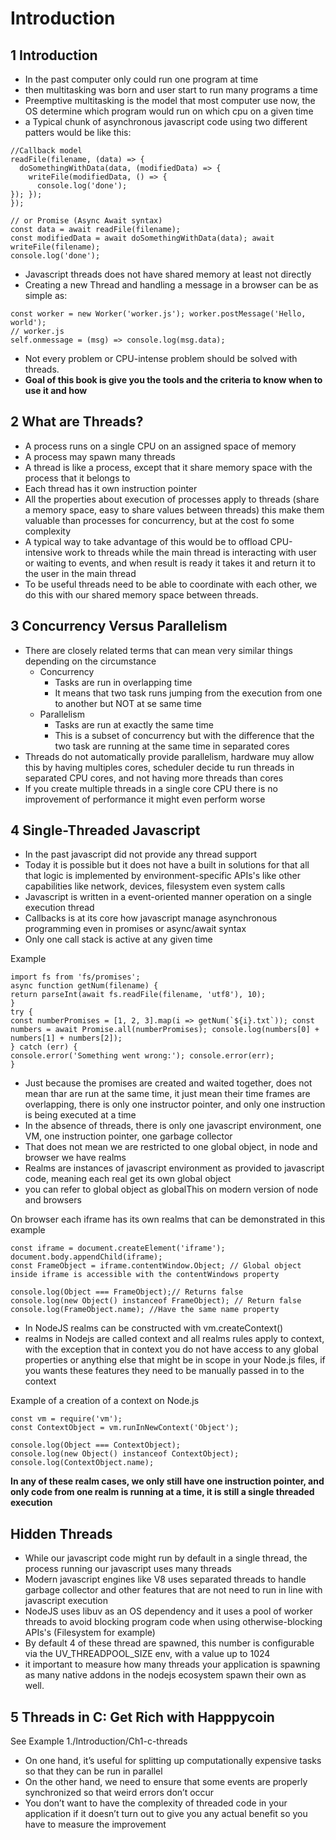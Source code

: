 # Introduction

## 1 Introduction

- In the past computer only could run one program at time
- then multitasking was born and user start to run many programs a time
- Preemptive multitasking is the model that most computer use now, the OS determine which program would run on which cpu on a given time
- a Typical chunk of asynchronous javascript code using two different patters would be like this:

```
//Callback model
readFile(filename, (data) => {
  doSomethingWithData(data, (modifiedData) => {
    writeFile(modifiedData, () => {
      console.log('done');
}); });
});

// or Promise (Async Await syntax)
const data = await readFile(filename);
const modifiedData = await doSomethingWithData(data); await writeFile(filename);
console.log('done');
```

- Javascript threads does not have shared memory at least not directly
- Creating a new Thread and handling a message in a browser can be as simple as:

```
const worker = new Worker('worker.js'); worker.postMessage('Hello, world');
// worker.js
self.onmessage = (msg) => console.log(msg.data);
```

- Not every problem or CPU-intense problem should be solved with threads.
- **Goal of this book is give you the tools and the criteria to know when to use it and how**

## 2 What are Threads?

- A process runs on a single CPU on an assigned space of memory
- A process may spawn many threads
- A thread is like a process, except that it share memory space with the process that it belongs to
- Each thread has it own instruction pointer
- All the properties about execution of processes apply to threads (share a memory space, easy to share values between threads) this make them valuable than processes for concurrency, but at the cost fo some complexity
- A typical way to take advantage of this would be to offload CPU-intensive work to threads while the main thread is interacting with user or waiting to events, and when result is ready it takes it and return it to the user in the main thread
- To be useful threads need to be able to coordinate with each other, we do this with our shared memory space between threads.

## 3 Concurrency Versus Parallelism

- There are closely related terms that can mean very similar things depending on the circumstance
  - Concurrency
    - Tasks are run in overlapping time
    - It means that two task runs jumping from the execution from one to another but NOT at se same time
  - Parallelism
    - Tasks are run at exactly the same time
    - This is a subset of concurrency but with the difference that the two task are running at the same time in separated cores
- Threads do not automatically provide parallelism, hardware muy allow this by having multiples cores, scheduler decide tu run threads in separated CPU cores, and not having more threads than cores
- If you create multiple threads in a single core CPU there is no improvement of performance it might even perform worse

## 4 Single-Threaded Javascript

- In the past javascript did not provide any thread support
- Today it is possible but it does not have a built in solutions for that all that logic is implemented by environment-specific APIs's like other capabilities like network, devices, filesystem even system calls
- Javascript is written in a event-oriented manner operation on a single execution thread
- Callbacks is at its core how javascript manage asynchronous programming even in promises or async/await syntax
- Only one call stack is active at any given time

Example

```
import fs from 'fs/promises';
async function getNum(filename) {
return parseInt(await fs.readFile(filename, 'utf8'), 10);
}
try {
const numberPromises = [1, 2, 3].map(i => getNum(`${i}.txt`)); const numbers = await Promise.all(numberPromises); console.log(numbers[0] + numbers[1] + numbers[2]);
} catch (err) {
console.error('Something went wrong:'); console.error(err);
}
```

- Just because the promises are created and waited together, does not mean thar are run at the same time, it just mean their time frames are overlapping, there is only one instructor pointer, and only one instruction is being executed at a time
- In the absence of threads, there is only one javascript environment, one VM, one instruction pointer, one garbage collector
- That does not mean we are restricted to one global object, in node and browser we have realms
- Realms are instances of javascript environment as provided to javascript code, meaning each real get its own global object
- you can refer to global object as globalThis on modern version of node and browsers

On browser each iframe has its own realms that can be demonstrated in this example

```
const iframe = document.createElement('iframe');
document.body.appendChild(iframe);
const FrameObject = iframe.contentWindow.Object; // Global object inside iframe is accessible with the contentWindows property

console.log(Object === FrameObject);// Returns false
console.log(new Object() instanceof FrameObject); // Return false
console.log(FrameObject.name); //Have the same name property
```

- In NodeJS realms can be constructed with vm.createContext()
- realms in Nodejs are called context and all realms rules apply to context, with the exception that in context you do not have access to any global properties or anything else that might be in scope in your Node.js files, if you wants these features they need to be manually passed in to the context

Example of a creation of a context on Node.js

```
const vm = require('vm');
const ContextObject = vm.runInNewContext('Object');

console.log(Object === ContextObject);
console.log(new Object() instanceof ContextObject);
console.log(ContextObject.name);
```

**In any of these realm cases, we only still have one instruction pointer, and only code from one realm is running at a time, it is still a single threaded execution**

## Hidden Threads

- While our javascript code might run by default in a single thread, the process running our javascript uses many threads
- Modern javascript engines like V8 uses separated threads to handle garbage collector and other features that are not need to run in line with javascript execution
- NodeJS uses libuv as an OS dependency and it uses a pool of worker threads to avoid blocking program code when using otherwise-blocking APIs's (Filesystem for example)
- By default 4 of these thread are spawned, this number is configurable via the UV_THREADPOOL_SIZE env, with a value up to 1024
- it important to measure how many threads your application is spawning as many native addons in the nodejs ecosystem spawn their own as well.

## 5 Threads in C: Get Rich with Happpycoin

See Example 1./Introduction/Ch1-c-threads

- On one hand, it’s useful for splitting up computationally expensive tasks so that they can be run in parallel
- On the other hand, we need to ensure that some events are properly synchronized so that weird errors don’t occur
- You don’t want to have the
  complexity of threaded code in your application if it doesn’t turn out to give you any actual benefit so you have to measure the improvement

